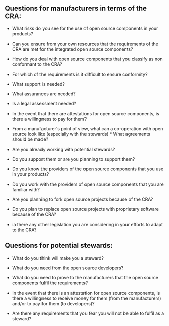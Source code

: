 ## Questions for manufacturers in terms of the CRA:

* What risks do you see for the use of open source components in your products?

* Can you ensure from your own resources that the requirements of the CRA are met for the integrated open source components?

* How do you deal with open source components that you classify as non conformant to the CRA?

* For which of the requirements is it difficult to ensure conformity?

* What support is needed?

* What assurances are needed?

* Is a legal assessment needed?

* In the event that there are attestations for open source components, is there a willingness to pay for them?

* From a manufacturer's point of view, what can a co-operation with open source look like (especially with the stewards) * What agreements should be made?

* Are you already working with potential stewards?

* Do you support them or are you planning to support them?

* Do you know the providers of the open source components that you use in your products?

* Do you work with the providers of open source components that you are familiar with?

* Are you planning to fork open source projects because of the CRA?

* Do you plan to replace open source projects with proprietary software because of the CRA?

* ia there any other legislation you are considering in your efforts to adapt to the CRA? 


## Questions for potential stewards:

* What do you think will make you a steward?

* What do you need from the open source developers?

* What do you need to prove to the manufacturers that the open source components fulfil the requirements?

* In the event that there is an attestation for open source components, is there a willingness to receive money for them (from the manufacturers) and/or to pay for them (to developers)?

* Are there any requirements that you fear you will not be able to fulfil as a steward?
